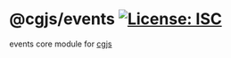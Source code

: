 # @cgjs/events [![License: ISC](https://img.shields.io/badge/License-ISC-yellow.svg)](https://opensource.org/licenses/ISC)

events core module for [cgjs](https://github.com/cgjs/cgjs)
